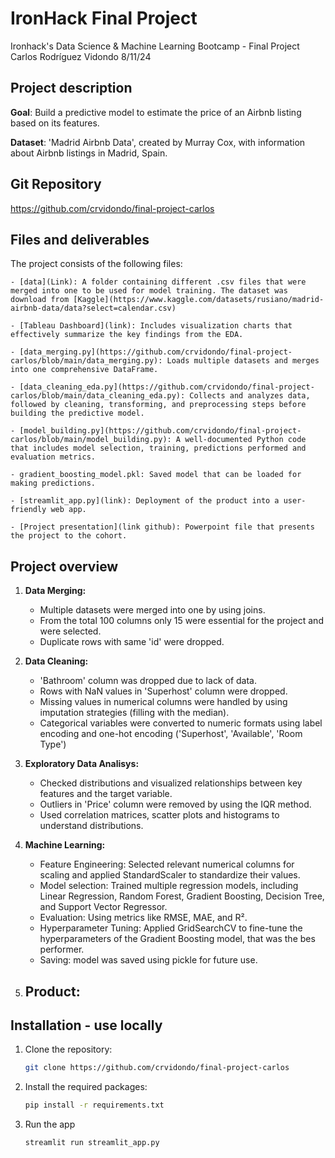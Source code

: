# IronHack Final Project 

Ironhack's Data Science & Machine Learning Bootcamp - Final Project 
Carlos Rodríguez Vidondo
8/11/24


## Project description

**Goal**: Build a predictive model to estimate the price of an Airbnb listing based on its features.

**Dataset**: 'Madrid Airbnb Data', created by Murray Cox, with information about Airbnb listings in Madrid, Spain.


## Git Repository
https://github.com/crvidondo/final-project-carlos


## Files and deliverables
The project consists of the following files:

    - [data](Link): A folder containing different .csv files that were merged into one to be used for model training. The dataset was download from [Kaggle](https://www.kaggle.com/datasets/rusiano/madrid-airbnb-data/data?select=calendar.csv)

    - [Tableau Dashboard](link): Includes visualization charts that effectively summarize the key findings from the EDA.

    - [data_merging.py](https://github.com/crvidondo/final-project-carlos/blob/main/data_merging.py): Loads multiple datasets and merges into one comprehensive DataFrame.
    
    - [data_cleaning_eda.py](https://github.com/crvidondo/final-project-carlos/blob/main/data_cleaning_eda.py): Collects and analyzes data, followed by cleaning, transforming, and preprocessing steps before building the predictive model.
    
    - [model_building.py](https://github.com/crvidondo/final-project-carlos/blob/main/model_building.py): A well-documented Python code that includes model selection, training, predictions performed and evaluation metrics.

    - gradient_boosting_model.pkl: Saved model that can be loaded for making predictions. 
    
    - [streamlit_app.py](link): Deployment of the product into a user-friendly web app.

    - [Project presentation](link github): Powerpoint file that presents the project to the cohort.


## Project overview

1. **Data Merging:**
    - Multiple datasets were merged into one by using joins.
    - From the total 100 columns only 15 were essential for the project and were selected.
    - Duplicate rows with same 'id' were dropped.

2. **Data Cleaning:**
    - 'Bathroom' column was dropped due to lack of data.
    - Rows with NaN values in 'Superhost' column were dropped. 
    - Missing values in numerical columns were handled by using imputation strategies (filling with the median).
    - Categorical variables were converted to numeric formats using label encoding and one-hot encoding ('Superhost', 'Available', 'Room Type')

3. **Exploratory Data Analisys:**
    - Checked distributions and visualized relationships between key features and the target variable.
    - Outliers in 'Price' column were removed by using the IQR method.
    - Used correlation matrices, scatter plots and histograms to understand distributions.

3. **Machine Learning:**
    - Feature Engineering: Selected relevant numerical columns for scaling and applied StandardScaler to standardize their values.
    - Model selection: Trained multiple regression models, including Linear Regression, Random Forest, Gradient Boosting, Decision Tree, and Support Vector Regressor.
    - Evaluation: Using metrics like RMSE, MAE, and R².
    - Hyperparameter Tuning: Applied GridSearchCV to fine-tune the hyperparameters of the Gradient Boosting model, that was the bes performer.
    - Saving: model was saved using pickle for future use.

4. **Product:**
    - 


## Installation - use locally 

1. Clone the repository:
   ```bash
   git clone https://github.com/crvidondo/final-project-carlos
   ```

2. Install the required packages:
   ```bash
   pip install -r requirements.txt
   ```

3. Run the app
   ```bash
   streamlit run streamlit_app.py